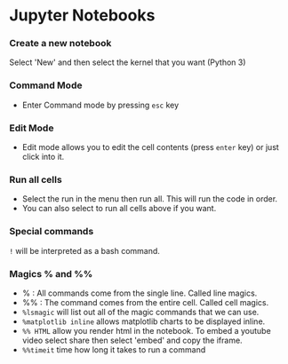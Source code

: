 # Jupyter Notebooks

### Create a new notebook
Select 'New' and then select the kernel that you want (Python 3)

### Command Mode
- Enter Command mode by pressing `esc` key

### Edit Mode
- Edit mode allows you to edit the cell contents (press `enter` key) or just click into it.

### Run all cells
- Select the run in the menu then run all. This will run the code in order.
- You can also select to run all cells above if you want.

### Special commands
`!` will be interpreted as a bash command.

### Magics % and %%
- %  : All commands come from the single line. Called line magics.
- %% : The command comes from the entire cell. Called cell magics. 
- `%lsmagic` will list out  all of the magic commands that we can use.
- `%matplotlib inline` allows matplotlib charts to be displayed inline.
- `%% HTML` allow you render html in the notebook. To embed a youtube video select share then select 'embed' and copy the iframe.
- `%%timeit` time how long it takes to run a command

